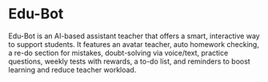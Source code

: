 # Edu-Bot
Edu-Bot is an AI-based assistant teacher that offers a smart, interactive way to support students. It features an avatar teacher, auto homework checking, a re-do section for mistakes, doubt-solving via voice/text, practice questions, weekly tests with rewards, a to-do list, and reminders to boost learning and reduce teacher workload.
